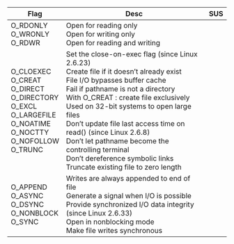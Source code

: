 | Flag                                                         | Desc                                                         | SUS  |
| ------------------------------------------------------------ | ------------------------------------------------------------ | ---- |
| O_RDONLY<br/>O_WRONLY<br/>O_RDWR                             | Open for reading only<br/>Open for writing only<br/>Open for reading and writing |      |
| O_CLOEXEC<br/>O_CREAT<br/>O_DIRECT<br/>O_DIRECTORY<br/>O_EXCL<br/>O_LARGEFILE<br/>O_NOATIME<br/>O_NOCTTY<br/>O_NOFOLLOW<br/>O_TRUNC | Set the close-on-exec flag (since Linux 2.6.23)<br/>Create file if it doesn’t already exist<br/>File I/O bypasses buffer cache<br/>Fail if pathname is not a directory<br/>With O_CREAT : create file exclusively<br/>Used on 32-bit systems to open large files<br/>Don’t update file last access time on read() (since Linux 2.6.8)<br/>Don’t let pathname become the controlling terminal<br/>Don’t dereference symbolic links<br/>Truncate existing file to zero length |      |
| O_APPEND<br/>O_ASYNC<br/>O_DSYNC<br/>O_NONBLOCK<br/>O_SYNC   | Writes are always appended to end of file<br/>Generate a signal when I/O is possible<br/>Provide synchronized I/O data integrity (since Linux 2.6.33)<br/>Open in nonblocking mode<br/>Make file writes synchronous |      |

